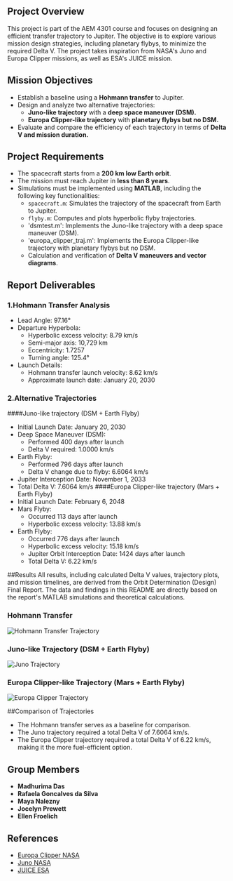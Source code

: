 ## Project Overview
This project is part of the AEM 4301 course and focuses on designing an efficient transfer trajectory to Jupiter. The objective is to explore various mission design strategies, including planetary flybys, to minimize the required Delta V. The project takes inspiration from NASA's Juno and Europa Clipper missions, as well as ESA's JUICE mission.

## Mission Objectives
- Establish a baseline using a **Hohmann transfer** to Jupiter.
- Design and analyze two alternative trajectories:
  - **Juno-like trajectory** with a **deep space maneuver (DSM).**
  - **Europa Clipper-like trajectory** with **planetary flybys but no DSM.**
- Evaluate and compare the efficiency of each trajectory in terms of **Delta V and mission duration.**

## Project Requirements
- The spacecraft starts from a **200 km low Earth orbit**.
- The mission must reach Jupiter in **less than 8 years**.
- Simulations must be implemented using **MATLAB**, including the following key functionalities:
  - `spacecraft.m`: Simulates the trajectory of the spacecraft from Earth to Jupiter.
  - `flyby.m`: Computes and plots hyperbolic flyby trajectories.
  - 'dsmtest.m': Implements the Juno-like trajectory with a deep space maneuver (DSM).
  - 'europa_clipper_traj.m': Implements the Europa Clipper-like trajectory with planetary flybys but no DSM.
  - Calculation and verification of **Delta V maneuvers and vector diagrams**.

## Report Deliverables
### 1.Hohmann Transfer Analysis
- Lead Angle: 97.16°
- Departure Hyperbola:
  - Hyperbolic excess velocity: 8.79 km/s
  - Semi-major axis: 10,729 km
  - Eccentricity: 1.7257
  - Turning angle: 125.4°
- Launch Details:
  - Hohmann transfer launch velocity: 8.62 km/s
  - Approximate launch date: January 20, 2030

### 2.Alternative Trajectories
####Juno-like trajectory (DSM + Earth Flyby)
- Initial Launch Date: January 20, 2030
- Deep Space Maneuver (DSM):
  - Performed 400 days after launch
  - Delta V required: 1.0000 km/s
- Earth Flyby:
  - Performed 796 days after launch
  - Delta V change due to flyby: 6.6064 km/s
- Jupiter Interception Date: November 1, 2033
- Total Delta V: 7.6064 km/s
####Europa Clipper-like trajectory (Mars + Earth Flyby)
- Initial Launch Date: February 6, 2048
- Mars Flyby:
  - Occurred 113 days after launch
  - Hyperbolic excess velocity: 13.88 km/s
- Earth Flyby:
  - Occurred 776 days after launch
  - Hyperbolic excess velocity: 15.18 km/s
  - Jupiter Orbit Interception Date: 1424 days after launch
  - Total Delta V: 6.22 km/s

##Results
All results, including calculated Delta V values, trajectory plots, and mission timelines, are derived from the Orbit Determination (Design) Final Report. The data and findings in this README are directly based on the report's MATLAB simulations and theoretical calculations.

### Hohmann Transfer
![Hohmann Transfer Trajectory]()

### Juno-like Trajectory (DSM + Earth Flyby)
![Juno Trajectory](images/juno_trajectory.png)

### Europa Clipper-like Trajectory (Mars + Earth Flyby)
![Europa Clipper Trajectory](images/europa_clipper_trajectory.png)


##Comparison of Trajectories
- The Hohmann transfer serves as a baseline for comparison.
- The Juno trajectory required a total Delta V of 7.6064 km/s.
- The Europa Clipper trajectory required a total Delta V of 6.22 km/s, making it the more fuel-efficient option.

## Group Members
- **Madhurima Das**
- **Rafaela Goncalves da Silva**
- **Maya Nalezny**
- **Jocelyn Prewett**
- **Ellen Froelich**

## References
- [Europa Clipper NASA](https://europa.nasa.gov/resources/533/europa-clippers-trajectory-to-jupiter/)
- [Juno NASA](https://www.nasa.gov/image-article/juno-spacecraft-cruise-trajectory/)
- [JUICE ESA](https://sci.esa.int/web/juice/-/58815-juices-journey-to-jupiter)


